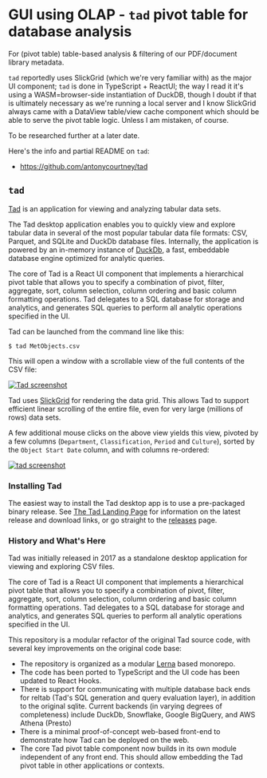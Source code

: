 # GUI using OLAP - `tad` pivot table for database analysis

For (pivot table) table-based analysis & filtering of our PDF/document library metadata.

`tad` reportedly uses SlickGrid (which we're very familiar with) as the major UI component; `tad` is done in TypeScript + ReactUI; the way I read it it's using a WASM=browser-side instantiation of DuckDB, though I doubt if that is ultimately necessary as we're running a local server and I know SlickGrid always came with a DataView table/view cache component which should be able to serve the pivot table logic. Unless I am mistaken, of course.

To be researched further at a later date.

Here's the info and partial README on `tad`:

- https://github.com/antonycourtney/tad
## `tad`

[Tad](https://www.tadviewer.com/) is an application for viewing and analyzing tabular data sets.

The Tad desktop application enables you to quickly view and explore tabular data in several of the most popular tabular data file formats: CSV, Parquet, and SQLite and DuckDb database files. Internally, the application is powered by an in-memory instance of [DuckDb](https://duckdb.org/), a fast, embeddable database engine optimized for analytic queries.

The core of Tad is a React UI component that implements a hierarchical pivot table that allows you to specify a combination of pivot, filter, aggregate, sort, column selection, column ordering and basic column formatting operations. Tad delegates to a SQL database for storage and analytics, and generates SQL queries to perform all analytic operations specified in the UI.

Tad can be launched from the command line like this:

```
$ tad MetObjects.csv
```

This will open a window with a scrollable view of the full contents of the CSV file:

[![Tad screenshot](https://github.com/antonycourtney/tad/raw/master/doc/screenshots/tad-metobjects-unpivoted.png "Unpivoted view of CSV file")](https://github.com/antonycourtney/tad/blob/master/doc/screenshots/tad-metobjects-unpivoted.png)

Tad uses [SlickGrid](http://slickgrid.net/) for rendering the data grid. This allows Tad to support efficient linear scrolling of the entire file, even for very large (millions of rows) data sets.

A few additional mouse clicks on the above view yields this view, pivoted by a few columns (`Department`, `Classification`, `Period` and `Culture`), sorted by the `Object Start Date` column, and with columns re-ordered:

[![tad screenshot](https://github.com/antonycourtney/tad/raw/master/doc/screenshots/tad-metobjects-pivoted.png "Met Museum Objects with Pivots")](https://github.com/antonycourtney/tad/blob/master/doc/screenshots/tad-metobjects-pivoted.png)

### Installing Tad

The easiest way to install the Tad desktop app is to use a pre-packaged binary release. See [The Tad Landing Page](http://tadviewer.com/#news) for information on the latest release and download links, or go straight to the [releases](https://github.com/antonycourtney/tad/blob/master/releases) page.

### History and What's Here

Tad was initially released in 2017 as a standalone desktop application for viewing and exploring CSV files.

The core of Tad is a React UI component that implements a hierarchical pivot table that allows you to specify a combination of pivot, filter, aggregate, sort, column selection, column ordering and basic column formatting operations. Tad delegates to a SQL database for storage and analytics, and generates SQL queries to perform all analytic operations specified in the UI.

This repository is a modular refactor of the original Tad source code, with several key improvements on the original code base:

- The repository is organized as a modular [Lerna](https://lerna.js.org/) based monorepo.
- The code has been ported to TypeScript and the UI code has been updated to React Hooks.
- There is support for communicating with multiple database back ends for reltab (Tad's SQL generation and query evaluation layer), in addition to the original sqlite. Current backends (in varying degrees of completeness) include DuckDb, Snowflake, Google BigQuery, and AWS Athena (Presto)
- There is a minimal proof-of-concept web-based front-end to demonstrate how Tad can be deployed on the web.
- The core Tad pivot table component now builds in its own module independent of any front end. This should allow embedding the Tad pivot table in other applications or contexts.




